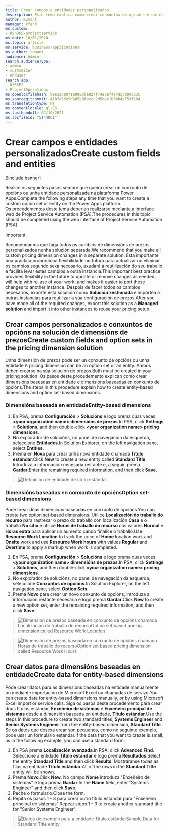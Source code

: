 ```yaml
---
title: Crear campos e entidades personalizados
description: Este tema explica como crear conxuntos de opcións e entidades na súa propia solución na plataforma Power Apps.
author: Rumant
manager: kfend
ms.custom:
- dyn365-projectservice
ms.date: 10/01/2020
ms.topic: article
ms.service: business-applications
ms.author: rumant
audience: Admin
search.audienceType:
- admin
- customizer
- enduser
search.app:
- D365PS
- ProjectOperations
ms.openlocfilehash: b9e32c8871a8986ba827f742baf4e4d5cd9dd235
ms.sourcegitcommit: 418fa1fe9d605b8faccc2d5dee1b04b4e753f194
ms.translationtype: HT
ms.contentlocale: gl-ES
ms.lasthandoff: 02/10/2021
ms.locfileid: "5144861"
---
```

# <a name="create-custom-fields-and-entities"></a><span data-ttu-id="a569e-103">Crear campos e entidades personalizados</span><span class="sxs-lookup"><span data-stu-id="a569e-103">Create custom fields and entities</span></span> 

[!include [banner](../includes/psa-now-project-operations.md)]

<span data-ttu-id="a569e-104">Realice os seguintes pasos sempre que queira crear un conxunto de opcións ou unha entidade personalizada na plataforma Power Apps.</span><span class="sxs-lookup"><span data-stu-id="a569e-104">Complete the following steps any time that you want to create a custom option set or entity on the Power Apps platform.</span></span>  
<span data-ttu-id="a569e-105">Os procedementos deste tema deberían realizarse mediante a interface web de Project Service Automation (PSA).</span><span class="sxs-lookup"><span data-stu-id="a569e-105">The procedures in this topic should be completed using the web interface of Project Service Automation (PSA).</span></span>

> [!IMPORTANT]
> <span data-ttu-id="a569e-106">Recomendamos que faga todos os cambios de dimensións de prezos personalizados nunha solución separada.</span><span class="sxs-lookup"><span data-stu-id="a569e-106">We recommend that you make all custom pricing dimension changes in a separate solution.</span></span> <span data-ttu-id="a569e-107">Esta importante boa práctica proporciona flexibilidade no futuro para actualizar ou eliminar os cambios segundo sexa necesario, axudará á reutilización do seu traballo e facilita levar estes cambios a outra instancia.</span><span class="sxs-lookup"><span data-stu-id="a569e-107">This important best practice provides flexibility in the future to update or remove changes as needed, will help with re-use of your work, and makes it easier to port these changes to another instance.</span></span> <span data-ttu-id="a569e-108">Despois de facer todos os cambios necesarios, exporte esta solución como **Solución xestionada** e impórtea a outras instancias para reutilizar a súa configuración de prezos.</span><span class="sxs-lookup"><span data-stu-id="a569e-108">After you have made all of the required changes, export this solution as a **Managed solution** and import it into other instances to reuse your pricing setup.</span></span>

  
## <a name="create-custom-fields-and-option-sets-in-the-pricing-dimension-solution"></a><span data-ttu-id="a569e-109">Crear campos personalizados e conxuntos de opcións na solución de dimensións de prezos</span><span class="sxs-lookup"><span data-stu-id="a569e-109">Create custom fields and option sets in the pricing dimension solution</span></span>

<span data-ttu-id="a569e-110">Unha dimensión de prezos pode ser un conxunto de opcións ou unha entidade.</span><span class="sxs-lookup"><span data-stu-id="a569e-110">A pricing dimension can be an option set or an entity.</span></span> <span data-ttu-id="a569e-111">Ambos deben crearse na súa solución de prezos.</span><span class="sxs-lookup"><span data-stu-id="a569e-111">Both must be created in your pricing solution.</span></span> <span data-ttu-id="a569e-112">Os pasos deste procedemento explican como crear dimensións baseadas en entidade e dimensións baseadas en conxunto de opcións.</span><span class="sxs-lookup"><span data-stu-id="a569e-112">The steps in this procedure explain how to create entity-based dimensions and option set-based dimensions.</span></span>

### <a name="entity-based-dimensions"></a><span data-ttu-id="a569e-113">Dimensións baseada en entidade</span><span class="sxs-lookup"><span data-stu-id="a569e-113">Entity-based dimensions</span></span>

1. <span data-ttu-id="a569e-114">En PSA, prema **Configuración** > **Solucións** e logo prema dúas veces **\<your organization name> dimensións de prezos**.</span><span class="sxs-lookup"><span data-stu-id="a569e-114">In PSA, click **Settings** > **Solutions**, and then double-click **\<your organization name> pricing dimensions**.</span></span>
2. <span data-ttu-id="a569e-115">No explorador de solucións, no panel de navegación da esquerda, seleccione **Entidades**.</span><span class="sxs-lookup"><span data-stu-id="a569e-115">In Solution Explorer, on the left navigation pane, select **Entities**.</span></span>
3. <span data-ttu-id="a569e-116">Prema en **Nova** para crear unha nova entidade chamada **Título estándar**.</span><span class="sxs-lookup"><span data-stu-id="a569e-116">Click **New** to create a new entity called **Standard Title**.</span></span> <span data-ttu-id="a569e-117">Introduza a información necesaria restante e, a seguir, prema **Gardar**.</span><span class="sxs-lookup"><span data-stu-id="a569e-117">Enter the remaining required information, and then click **Save**.</span></span>

> ![Definición de entidade de título estándar](media/Standard-Title-entity-definition.png)


### <a name="option-set-based-dimensions"></a><span data-ttu-id="a569e-119">Dimensións baseadas en conxunto de opcións</span><span class="sxs-lookup"><span data-stu-id="a569e-119">Option set-based dimensions</span></span> 
<span data-ttu-id="a569e-120">Pode crear dúas dimensións baseadas en conxunto de opcións.</span><span class="sxs-lookup"><span data-stu-id="a569e-120">You can create two option set-based dimensions.</span></span> <span data-ttu-id="a569e-121">Utilice **Localización do traballo do recurso** para rastrexar o prezo do traballo con localización **Casa** e o traballo **No sitio** e utilice **Horas de traballo do recurso** cos valores **Normal** e **Horas extra** para aplicar un aumento cando finalice o traballo.</span><span class="sxs-lookup"><span data-stu-id="a569e-121">Use **Resource Work Location** to track the price of **Home** location work and **Onsite** work and use **Resource Work hours** with values **Regular** and **Overtime** to apply a markup when work is completed.</span></span>


1. <span data-ttu-id="a569e-122">En PSA, prema **Configuración** > **Solucións** e logo prema dúas veces **\<your organization name> dimensións de prezos**.</span><span class="sxs-lookup"><span data-stu-id="a569e-122">In PSA, click **Settings** > **Solutions**, and then double-click  **\<your organization name> pricing dimensions**.</span></span> 
2. <span data-ttu-id="a569e-123">No explorador de solucións, no panel de navegación da esquerda, seleccione **Conxuntos de opcións**.</span><span class="sxs-lookup"><span data-stu-id="a569e-123">In Solution Explorer, on the left navigation pane, select  **Option Sets**.</span></span> 
3. <span data-ttu-id="a569e-124">Prema **Novo** para crear un novo conxunto de opcións, introduza a información restante necesaria e logo prema **Gardar**.</span><span class="sxs-lookup"><span data-stu-id="a569e-124">Click **New** to create a new option set, enter the remaining required information, and then click **Save**.</span></span>

> ![<span data-ttu-id="a569e-125">Dimensión de prezos baseada en conxunto de opcións chamada Localización do traballo do recurso</span><span class="sxs-lookup"><span data-stu-id="a569e-125">Option set based pricing dimension called Resource Work Location</span></span> ](media/Option-set-PD-called-Resource-Work-Location.png)

> ![<span data-ttu-id="a569e-126">Dimensión de prezos baseada en conxunto de opcións chamada Horas de traballo do recurso</span><span class="sxs-lookup"><span data-stu-id="a569e-126">Option set based pricing dimension called Resource Work Hours</span></span> ](media/Option-set-PD-called-Resource-Work-Hours.PNG)


## <a name="create-data-for-entity-based-dimensions"></a><span data-ttu-id="a569e-127">Crear datos para dimensións baseadas en entidade</span><span class="sxs-lookup"><span data-stu-id="a569e-127">Create data for entity-based dimensions</span></span>

<span data-ttu-id="a569e-128">Pode crear datos para as dimensións baseadas na entidade manualmente ou mediante importación de Microsoft Excel ou chamadas de servizo.</span><span class="sxs-lookup"><span data-stu-id="a569e-128">You can create data for entity-based dimensions manually, or by using Microsoft Excel import or service calls.</span></span> <span data-ttu-id="a569e-129">Siga os pasos deste procedemento para crear dous títulos estándar, **Enxeñeiro de sistemas** e **Enxeñeiro principal de sistemas** desde a dimensión baseada en entidade, **Título estándar**.</span><span class="sxs-lookup"><span data-stu-id="a569e-129">Use the steps in this procedure to create two standard titles, **Systems Engineer** and **Senior Systems Engineer** from the entity-based dimension, **Standard Title**.</span></span> <span data-ttu-id="a569e-130">Se os datos que desexa crear son pequenos, como no seguinte exemplo, pode usar un formulario estándar.</span><span class="sxs-lookup"><span data-stu-id="a569e-130">If the data that you want to create is small, as in the following example, you can use a standard form.</span></span>

1. <span data-ttu-id="a569e-131">En PSA prema **Localización avanzada**.</span><span class="sxs-lookup"><span data-stu-id="a569e-131">In PSA, click **Advanced Find**.</span></span> <span data-ttu-id="a569e-132">Seleccione a entidade **Título estándar** e logo prema **Resultados**.</span><span class="sxs-lookup"><span data-stu-id="a569e-132">Select the entity **Standard Title** and then click **Results**.</span></span> <span data-ttu-id="a569e-133">Mostraranse todas as filas na entidade **Título estándar**.</span><span class="sxs-lookup"><span data-stu-id="a569e-133">All of the rows in the **Standard Title** entity will be shown.</span></span>
2. <span data-ttu-id="a569e-134">Prema **Novo**.</span><span class="sxs-lookup"><span data-stu-id="a569e-134">Click **New**.</span></span> <span data-ttu-id="a569e-135">No campo **Nome** introduza "Enxeñeiro de sistemas" e logo prema **Gardar**.</span><span class="sxs-lookup"><span data-stu-id="a569e-135">In the **Name** field, enter "Systems Engineer" and then click **Save**.</span></span>
3. <span data-ttu-id="a569e-136">Peche o formulario.</span><span class="sxs-lookup"><span data-stu-id="a569e-136">Close the form.</span></span> 
4. <span data-ttu-id="a569e-137">Repita os pasos 1 - 3 para crear outro título estándar para "Enxeñeiro principal de sistemas".</span><span class="sxs-lookup"><span data-stu-id="a569e-137">Repeat steps 1 - 3 to create another standard title for "Senior Systems Engineer".</span></span>

> ![<span data-ttu-id="a569e-138">Datos de exemplo para a entidade Título estándar</span><span class="sxs-lookup"><span data-stu-id="a569e-138">Sample Data for Standard Title entity</span></span> ](media/ST-data.png)


